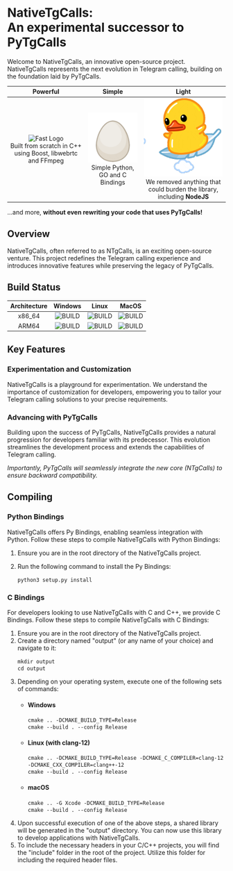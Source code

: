 # NativeTgCalls: <br/>  An experimental successor to PyTgCalls
Welcome to NativeTgCalls, an innovative open-source project. NativeTgCalls represents the next evolution in Telegram calling, building on the foundation laid by PyTgCalls.

|                                                           Powerful                                                            |                                                   Simple                                                   |                                                                     Light                                                                      |
|:-----------------------------------------------------------------------------------------------------------------------------:|:----------------------------------------------------------------------------------------------------------:|:----------------------------------------------------------------------------------------------------------------------------------------------:|
| <img src=".github/images/fast.gif" width=250 alt="Fast Logo"/><br>Built from scratch in C++ using Boost, libwebrtc and FFmpeg | <img src=".github/images/simple.gif" width=250 alt="Simple Logo"/><br>Simple Python, GO and C Bindings<br> | <img src=".github/images/light.gif" width=250 alt="Light logo"/><br>We removed anything that could burden the library, including <b>NodeJS</b> |
...and more, **without even rewriting your code that uses PyTgCalls!**

## Overview
NativeTgCalls, often referred to as NTgCalls, is an exciting open-source venture. This project redefines the 
Telegram calling experience and introduces innovative features while preserving the legacy of PyTgCalls.

## Build Status
| Architecture |                                Windows                                 |                              Linux                              |                                 MacOS                                  |
|:------------:|:----------------------------------------------------------------------:|:---------------------------------------------------------------:|:----------------------------------------------------------------------:|
|    x86_64    |    ![BUILD](https://img.shields.io/badge/build-passing-dark_green)     | ![BUILD](https://img.shields.io/badge/build-passing-dark_green) | ![BUILD](https://img.shields.io/badge/build-not%20supported-lightgrey) |
|    ARM64     | ![BUILD](https://img.shields.io/badge/build-not%20supported-lightgrey) |    ![BUILD](https://img.shields.io/badge/build-failing-red)     |    ![BUILD](https://img.shields.io/badge/build-passing-dark_green)     |

## Key Features

### Experimentation and Customization
NativeTgCalls is a playground for experimentation. We understand the importance of customization for developers, 
empowering you to tailor your Telegram calling solutions to your precise requirements.

### Advancing with PyTgCalls
Building upon the success of PyTgCalls, NativeTgCalls provides a natural progression for developers familiar with its predecessor. 
This evolution streamlines the development process and extends the capabilities of Telegram calling.

<i>Importantly, PyTgCalls will seamlessly integrate the new core (NTgCalls) to ensure backward compatibility.</i>

## Compiling

### Python Bindings
NativeTgCalls offers Py Bindings, enabling seamless integration with Python. Follow these steps to compile NativeTgCalls with Python Bindings:
1. Ensure you are in the root directory of the NativeTgCalls project.
2. Run the following command to install the Py Bindings:

   ```shell
   python3 setup.py install
   ```
### C Bindings
For developers looking to use NativeTgCalls with C and C++, we provide C Bindings. Follow these steps to compile NativeTgCalls with C Bindings:
1. Ensure you are in the root directory of the NativeTgCalls project.
2. Create a directory named "output" (or any name of your choice) and navigate to it:
   ```shell
   mkdir output
   cd output
   ```
3. Depending on your operating system, execute one of the following sets of commands:
    - #### Windows
       ```shell
       cmake .. -DCMAKE_BUILD_TYPE=Release
       cmake --build . --config Release
        ```
    - #### Linux (with clang-12)
       ```shell
       cmake .. -DCMAKE_BUILD_TYPE=Release -DCMAKE_C_COMPILER=clang-12 -DCMAKE_CXX_COMPILER=clang++-12
       cmake --build . --config Release
       ```
   - #### macOS
       ```shell
       cmake .. -G Xcode -DCMAKE_BUILD_TYPE=Release
       cmake --build . --config Release
       ```
4. Upon successful execution of one of the above steps, a shared library will be generated in the "output" directory. 
   You can now use this library to develop applications with NativeTgCalls.
5. To include the necessary headers in your C/C++ projects, you will find the "include" folder in the root of the project. 
   Utilize this folder for including the required header files.